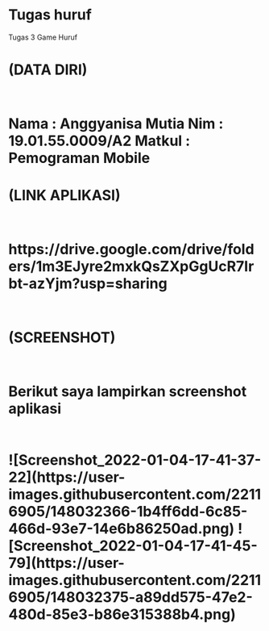 # Tugas huruf


Tugas 3 Game Huruf
<br>
<h1> (DATA DIRI) <h1>
<br>
Nama  : Anggyanisa Mutia
Nim   : 19.01.55.0009/A2
Matkul  : Pemograman Mobile

<h1> (LINK APLIKASI) <h1>
<br>
 https://drive.google.com/drive/folders/1m3EJyre2mxkQsZXpGgUcR7Irbt-azYjm?usp=sharing
<br>
<br>
<h1>(SCREENSHOT)<h1>
<br>
Berikut saya lampirkan screenshot aplikasi 
<br>
<br>


<br>
![Screenshot_2022-01-04-17-41-37-22](https://user-images.githubusercontent.com/22116905/148032366-1b4ff6dd-6c85-466d-93e7-14e6b86250ad.png)
![Screenshot_2022-01-04-17-41-45-79](https://user-images.githubusercontent.com/22116905/148032375-a89dd575-47e2-480d-85e3-b86e315388b4.png)

<br>




